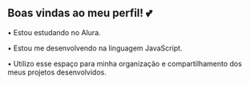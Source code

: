 ## Boas vindas ao meu perfil! 💕

• Estou estudando no Alura.

• Estou me desenvolvendo na linguagem JavaScript.

• Utilizo esse espaço para minha organização e compartilhamento dos meus projetos desenvolvidos.
<!--
**00001114993074sp/00001114993074sp** is a ✨ _special_ ✨ repository because its `README.md` (this file) appears on your GitHub profile.

Here are some ideas to get you started:

- 🔭 I’m currently working on ...
- 🌱 I’m currently learning ...
- 👯 I’m looking to collaborate on ...
- 🤔 I’m looking for help with ...
- 💬 Ask me about ...
- 📫 How to reach me: ...
- 😄 Pronouns: ...
- ⚡ Fun fact: ...
-->
